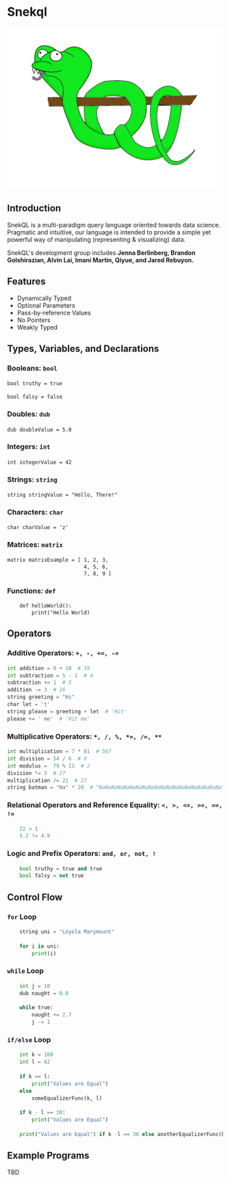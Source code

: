 # Snekql

![SnekQL Logo](docs/images/snekQLLogoOff.png)

## Introduction

SnekQL is a multi-paradigm query language oriented towards data science. Pragmatic and intuitive, our language is intended to provide a simple yet powerful way of manipulating (representing &amp; visualizing) data.

SnekQL's development group includes **Jenna Berlinberg, Brandon Golshirazian, Alvin Lai, Imani Martin, Qiyue, and Jared Rebuyon.**

## Features

* Dynamically Typed
* Optional Parameters
* Pass-by-reference Values
* No Pointers
* Weakly Typed

## Types, Variables, and Declarations

### Booleans: `bool`

`bool truthy = true`

`bool falsy = false`

### Doubles: `dub`

`dub doubleValue = 5.0`

### Integers: `int`

`int integerValue = 42`

### Strings: `string`

`string stringValue = "Hello, There!"`

### Characters: `char`

`char charValue = 'z'`

### Matrices: `matrix`

````
matrix matrixExample = [ 1, 2, 3,
                         4, 5, 6,
                         7, 8, 9 ]
````

### Functions: `def`

````
    def helloWorld():
        print("Hello World)
````

## Operators

### Additive Operators: `+, -, +=, -=`

````python
int addition = 9 + 10  # 19
int subtraction = 5 - 1  # 4
subtraction += 1  # 5
addition -= 3  # 16
string greeting = "Hi"
char let = 't'
string please = greeting + let  # 'Hit'
please += ' me'  # 'Hit me'
````

### Multiplicative Operators: `*, /, %, *=, /=, **`

````python
int multiplication = 7 * 81  # 567
int division = 54 / 6  # 9
int modulus =  79 % 11  # 2
division *= 3  # 27
multiplication /= 21  # 27
string batman = "Na" * 20  # "NaNaNaNaNaNaNaNaNaNaNaNaNaNaNaNaNaNaNaNa"
````

### Relational Operators and Reference Equality: `<, >, <=, >=, ==, !=`

````python
    22 > 1
    5.2 != 4.9  
````

### Logic and Prefix Operators: `and, or, not, !`

````python
    bool truthy = true and true
    bool falsy = not true
````

## Control Flow

### `for` Loop

````python
    string uni = "Loyola Marymount"

    for i in uni:
        print(i)
````

### `while` Loop

````python
    int j = 10
    dub naught = 0.0

    while true:
        naught += 2.7
        j -= 1
````

### `if/else` Loop

````python
    int k = 100
    int l = 62

    if k == l:
        print("Values are Equal")
    else
        someEqualizerFunc(k, l)

    if k - l == 38:
        print("Values are Equal")

    print("Values are Equal") if k -l == 38 else anotherEqualizerFunc(k, l)
````

## Example Programs

TBD

